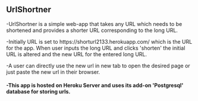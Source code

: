 <h2> UrlShortner</h2>
<p>-UrlShortner is a simple web-app that takes any URL which needs to be shortened and provides a shorter URL corresponding to the long URL.</p>
<p>-Initially URL is set to https://shorturl2133.herokuapp.com/ which is the URL for the app. When user inputs the long URL and clicks 'shorten' the initial URL is altered and the new URL for the entered long URL.</p>
<p>-A user can directly use the new url in new tab to open the desired page or just paste the new url in their browser.</p>

<h4>-This app is hosted on Heroku Server and uses its  add-on 'Postgresql' database for storing urls. </h4>


